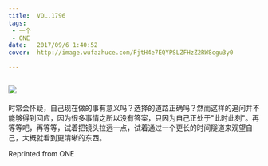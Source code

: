```yaml
---
title:	VOL.1796
tags:
 - 一个
 - ONE
date:	2017/09/6 1:40:52
cover:	http://image.wufazhuce.com/FjtH4e7EQYPSLZFHzZ2RW8cgu3y0

---
```

![](http://image.wufazhuce.com/FjtH4e7EQYPSLZFHzZ2RW8cgu3y0)
---

时常会怀疑，自己现在做的事有意义吗？选择的道路正确吗？然而这样的追问并不能够得到回应，因为很多事情之所以没有答案，只因为自己正处于"此时此刻"。再等等吧，再等等，试着把镜头拉远一点，试着通过一个更长的时间隧道来观望自己，大概就看到更清晰的东西。
 
Reprinted from ONE

